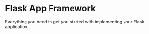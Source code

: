 # Flask App Framework
Everything you need to get you started with implementing your Flask application.

